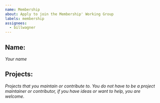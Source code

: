 ```yaml
---
name: Membership
about: Apply to join the Membership' Working Group
labels: membership
assignees:
  - billwagner
---
```


## Name:
_Your name_

## Projects:
_Projects that you maintain or contribute to. You do not have to be a project maintainer or contributor, if you have ideas or want to help, you are welcome._
